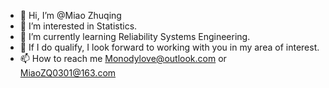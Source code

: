 - 👋 Hi, I’m @Miao Zhuqing
- 👀 I’m interested in Statistics. 
- 🌱 I’m currently learning Reliability Systems Engineering.
- 💞️ If I do qualify, I look forward to working with you in my area of interest. 
- 📫 How to reach me Monodylove@outlook.com or MiaoZQ0301@163.com

<!---
Monodylove/Monodylove is a ✨ special ✨ repository because its `README.md` (this file) appears on your GitHub profile.
You can click the Preview link to take a look at your changes.
--->
